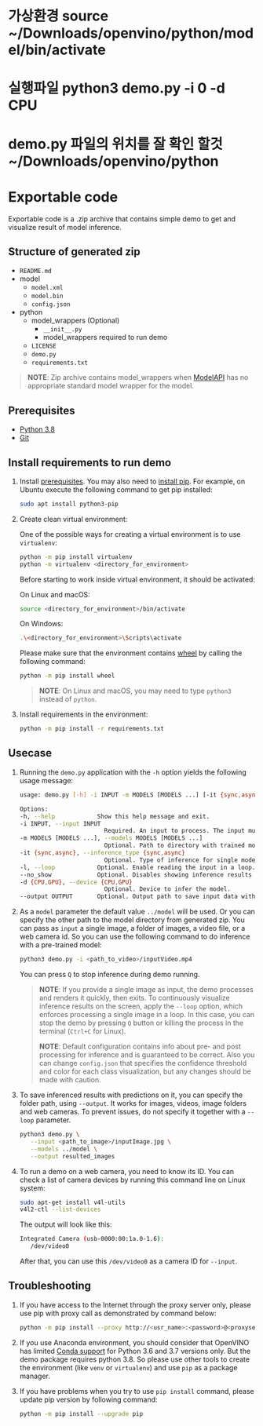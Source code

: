 # 가상환경 source ~/Downloads/openvino/python/model/bin/activate
# 실행파일 python3 demo.py -i 0 -d CPU
# demo.py 파일의 위치를 잘 확인 할것 ~/Downloads/openvino/python
# Exportable code

Exportable code is a .zip archive that contains simple demo to get and visualize result of model inference.

## Structure of generated zip

- `README.md`
- model
  - `model.xml`
  - `model.bin`
  - `config.json`
- python
  - model_wrappers (Optional)
    - `__init__.py`
    - model_wrappers required to run demo
  - `LICENSE`
  - `demo.py`
  - `requirements.txt`

> **NOTE**: Zip archive contains model_wrappers when [ModelAPI](https://github.com/openvinotoolkit/model_api) has no appropriate standard model wrapper for the model.

## Prerequisites

- [Python 3.8](https://www.python.org/downloads/)
- [Git](https://git-scm.com/)

## Install requirements to run demo

1. Install [prerequisites](#prerequisites). You may also need to [install pip](https://pip.pypa.io/en/stable/installation/). For example, on Ubuntu execute the following command to get pip installed:

   ```bash
   sudo apt install python3-pip
   ```

1. Create clean virtual environment:

   One of the possible ways for creating a virtual environment is to use `virtualenv`:

   ```bash
   python -m pip install virtualenv
   python -m virtualenv <directory_for_environment>
   ```

   Before starting to work inside virtual environment, it should be activated:

   On Linux and macOS:

   ```bash
   source <directory_for_environment>/bin/activate
   ```

   On Windows:

   ```bash
   .\<directory_for_environment>\Scripts\activate
   ```

   Please make sure that the environment contains [wheel](https://pypi.org/project/wheel/) by calling the following command:

   ```bash
   python -m pip install wheel
   ```

   > **NOTE**: On Linux and macOS, you may need to type `python3` instead of `python`.

1. Install requirements in the environment:

   ```bash
   python -m pip install -r requirements.txt
   ```

## Usecase

1. Running the `demo.py` application with the `-h` option yields the following usage message:

   ```bash
   usage: demo.py [-h] -i INPUT -m MODELS [MODELS ...] [-it {sync,async}] [-l] [--no_show] [-d {CPU,GPU}] [--output OUTPUT]

   Options:
   -h, --help            Show this help message and exit.
   -i INPUT, --input INPUT
                           Required. An input to process. The input must be a single image, a folder of images, video file or camera id.
   -m MODELS [MODELS ...], --models MODELS [MODELS ...]
                           Optional. Path to directory with trained model and configuration file. If you provide several models you will start the task chain pipeline with the provided models in the order in which they were specified. Default value points to deployed model folder '../model'.
   -it {sync,async}, --inference_type {sync,async}
                           Optional. Type of inference for single model.
   -l, --loop            Optional. Enable reading the input in a loop.
   --no_show             Optional. Disables showing inference results on UI.
   -d {CPU,GPU}, --device {CPU,GPU}
                           Optional. Device to infer the model.
   --output OUTPUT       Optional. Output path to save input data with predictions.
   ```

2. As a `model` parameter the default value `../model` will be used. Or you can specify the other path to the model directory from generated zip. You can pass as `input` a single image, a folder of images, a video file, or a web camera id. So you can use the following command to do inference with a pre-trained model:

   ```bash
   python3 demo.py -i <path_to_video>/inputVideo.mp4
   ```

   You can press `Q` to stop inference during demo running.

   > **NOTE**: If you provide a single image as input, the demo processes and renders it quickly, then exits. To continuously
   > visualize inference results on the screen, apply the `--loop` option, which enforces processing a single image in a loop.
   > In this case, you can stop the demo by pressing `Q` button or killing the process in the terminal (`Ctrl+C` for Linux).
   >
   > **NOTE**: Default configuration contains info about pre- and post processing for inference and is guaranteed to be correct.
   > Also you can change `config.json` that specifies the confidence threshold and color for each class visualization, but any
   > changes should be made with caution.

3. To save inferenced results with predictions on it, you can specify the folder path, using `--output`.
   It works for images, videos, image folders and web cameras. To prevent issues, do not specify it together with a `--loop` parameter.

   ```bash
   python3 demo.py \
      --input <path_to_image>/inputImage.jpg \
      --models ../model \
      --output resulted_images
   ```

4. To run a demo on a web camera, you need to know its ID.
   You can check a list of camera devices by running this command line on Linux system:

   ```bash
   sudo apt-get install v4l-utils
   v4l2-ctl --list-devices
   ```

   The output will look like this:

   ```bash
   Integrated Camera (usb-0000:00:1a.0-1.6):
      /dev/video0
   ```

   After that, you can use this `/dev/video0` as a camera ID for `--input`.

## Troubleshooting

1. If you have access to the Internet through the proxy server only, please use pip with proxy call as demonstrated by command below:

   ```bash
   python -m pip install --proxy http://<usr_name>:<password>@<proxyserver_name>:<port#> <pkg_name>
   ```

1. If you use Anaconda environment, you should consider that OpenVINO has limited [Conda support](https://docs.openvino.ai/2021.4/openvino_docs_install_guides_installing_openvino_conda.html) for Python 3.6 and 3.7 versions only. But the demo package requires python 3.8. So please use other tools to create the environment (like `venv` or `virtualenv`) and use `pip` as a package manager.

1. If you have problems when you try to use `pip install` command, please update pip version by following command:

   ```bash
   python -m pip install --upgrade pip
   ```
